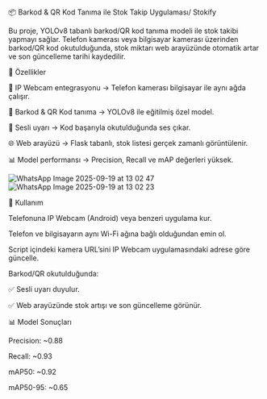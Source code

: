 📦 Barkod & QR Kod Tanıma ile Stok Takip Uygulaması/ Stokify

Bu proje, YOLOv8 tabanlı barkod/QR kod tanıma modeli ile stok takibi yapmayı sağlar. Telefon kamerası veya bilgisayar kamerası üzerinden barkod/QR kod okutulduğunda, stok miktarı web arayüzünde otomatik artar ve son güncelleme tarihi kaydedilir.

🚀 Özellikler

📱 IP Webcam entegrasyonu → Telefon kamerası bilgisayar ile aynı ağda çalışır.

🔎 Barkod & QR Kod tanıma → YOLOv8 ile eğitilmiş özel model.

🔔 Sesli uyarı → Kod başarıyla okutulduğunda ses çıkar.

🌐 Web arayüzü → Flask tabanlı, stok listesi gerçek zamanlı görüntülenir.

📊 Model performansı → Precision, Recall ve mAP değerleri yüksek.

![WhatsApp Image 2025-09-19 at 13 02 47](https://github.com/user-attachments/assets/3adddff4-ea5a-46d5-ac2a-62aba802442d)
![WhatsApp Image 2025-09-19 at 13 02 23](https://github.com/user-attachments/assets/d0049b73-dc2d-4573-b49e-81313ace182b)

🎥 Kullanım

Telefonuna IP Webcam (Android) veya benzeri uygulama kur.

Telefon ve bilgisayarın aynı Wi-Fi ağına bağlı olduğundan emin ol.

Script içindeki kamera URL’sini IP Webcam uygulamasındaki adrese göre güncelle.

Barkod/QR okutulduğunda:

✅ Sesli uyarı duyulur.

✅ Web arayüzünde stok artışı ve son güncelleme görünür.

📊 Model Sonuçları

Precision: ~0.88

Recall: ~0.93

mAP50: ~0.92

mAP50-95: ~0.65
